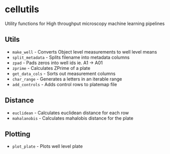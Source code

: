 # cellutils
Utility functions for High throughput microscopy machine learning pipelines

## Utils

- `make_well` - Converts Object level measurements to well level means
- `split_metadata` - Splits filename into metadata columns
- `zpad` - Pads zeros into well ids ie. A1 -> A01
- `zprime` - Calculates ZPrime of a plate
- `get_data_cols` - Sorts out measurement columns
- `char_range` - Generates a letters in an iterable range
- `add_controls` - Adds control rows to platemap file

## Distance

- `euclidean` - Calculates euclidean distance for each row
- `mahalanobis` - Calculates mahalobis distance for the plate

## Plotting

- `plot_plate` - Plots well level plate
